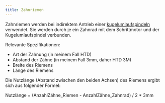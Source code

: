 ```yaml
---
title: Zahnriemen
---
```


Zahnriemen werden bei indirektem Antrieb einer [kugelumlaufspindeln](../planning/required-parts/Kugelumlaufspindeln.md) verwendet. Sie werden durch je ein Zahnrad mit dem Schrittmotor und der Kugelumlaufspindel verbunden.

Relevante Spezifikationen:

* Art der Zahnung (in meinem Fall HTD)
* Abstand der Zähne (in meinem Fall 3mm, daher HTD 3M)
* Breite des Riemens
* Länge des Riemens

Die Nutzlänge (Abstand zwischen den beiden Achsen) des Riemens ergibt sich aus folgender Formel:

Nutzlänge = (AnzahlZähne_Riemen - AnzahlZähne_Zahnrad) / 2 * 3mm
